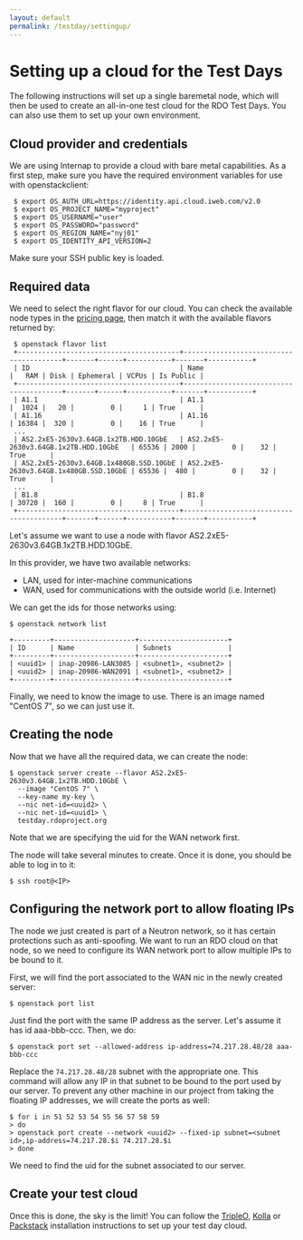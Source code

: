```yaml
---
layout: default
permalink: /testday/settingup/ 
---
```


# Setting up a cloud for the Test Days

The following instructions will set up a single baremetal node, which will then be used to create an all-in-one test cloud for the RDO Test Days. You can also use them to set up your own environment.

## Cloud provider and credentials

We are using Internap to provide a cloud with bare metal capabilities. As a first step, make sure you have the required environment variables for use with openstackclient:

 ```
  $ export OS_AUTH_URL=https://identity.api.cloud.iweb.com/v2.0
  $ export OS_PROJECT_NAME="myproject"
  $ export OS_USERNAME="user"
  $ export OS_PASSWORD="password"
  $ export OS_REGION_NAME="nyj01"
  $ export OS_IDENTITY_API_VERSION=2
 ```
 
Make sure your SSH public key is loaded.

## Required data

We need to select the right flavor for our cloud. You can check the available node types in the [pricing page](https://www.inap.com/cloud/bare-metal/bare-metal-pricing/), then match it with the available flavors returned by:

 ```
  $ openstack flavor list
  +----------------------------------------+----------------------------------------+-------+------+-----------+-------+-----------+
  | ID                                     | Name                                   |   RAM | Disk | Ephemeral | VCPUs | Is Public |
  +----------------------------------------+----------------------------------------+-------+------+-----------+-------+-----------+
  | A1.1                                   | A1.1                                   |  1024 |   20 |         0 |     1 | True      |
  | A1.16                                  | A1.16                                  | 16384 |  320 |         0 |    16 | True      |
  ...
  | AS2.2xE5-2630v3.64GB.1x2TB.HDD.10GbE   | AS2.2xE5-2630v3.64GB.1x2TB.HDD.10GbE   | 65536 | 2000 |         0 |    32 | True      |
  | AS2.2xE5-2630v3.64GB.1x480GB.SSD.10GbE | AS2.2xE5-2630v3.64GB.1x480GB.SSD.10GbE | 65536 |  480 |         0 |    32 | True      |
  ...
  | B1.8                                   | B1.8                                   | 30720 |  160 |         0 |     8 | True      |
  +----------------------------------------+----------------------------------------+-------+------+-----------+-------+-----------+
 ```
 
Let's assume we want to use a node with flavor AS2.2xE5-2630v3.64GB.1x2TB.HDD.10GbE.

In this provider, we have two available networks:

* LAN, used for inter-machine communications
* WAN, used for communications with the outside world (i.e. Internet)

We can get the ids for those networks using:
  ```
  $ openstack network list

  +---------+--------------------+----------------------+
  | ID      | Name               | Subnets              |
  +---------+--------------------+----------------------+
  | <uuid1> | inap-20986-LAN3085 | <subnet1>, <subnet2> |
  | <uuid2> | inap-20986-WAN2091 | <subnet1>, <subnet2> |
  +---------+--------------------+----------------------+
  ```
Finally, we need to know the image to use. There is an image named "CentOS 7", so we can just use it.

## Creating the node

Now that we have all the required data, we can create the node:
  ```
  $ openstack server create --flavor AS2.2xE5-2630v3.64GB.1x2TB.HDD.10GbE \
    --image "CentOS 7" \
    --key-name my-key \
    --nic net-id=<uuid2> \ 
    --nic net-id=<uuid1> \ 
    testday.rdoproject.org
  ```
Note that we are specifying the uid for the WAN network first.

The node will take several minutes to create. Once it is done, you should be able to log in to it:
  ```
  $ ssh root@<IP>
  ```
## Configuring the network port to allow floating IPs

The node we just created is part of a Neutron network, so it has certain protections such as anti-spoofing. We want to run an
RDO cloud on that node, so we need to configure its WAN network port to allow multiple IPs to be bound to it.

First, we will find the port associated to the WAN nic in the newly created server:
  ```
  $ openstack port list
  ```
Just find the port with the same IP address as the server. Let's assume it has id aaa-bbb-ccc. Then, we do:
  ```
  $ openstack port set --allowed-address ip-address=74.217.28.48/28 aaa-bbb-ccc
  ```
Replace the `74.217.28.48/28` subnet with the appropriate one. This command will allow any IP in that subnet
to be bound to the port used by our server. To prevent any other machine in our project from taking the floating
IP addresses, we will create the ports as well:
  ```
  $ for i in 51 52 53 54 55 56 57 58 59
  > do
  > openstack port create --network <uuid2> --fixed-ip subnet=<subnet id>,ip-address=74.217.28.$i 74.217.28.$i
  > done
  ```
We need to find the uid for the subnet associated to our server.

## Create your test cloud

Once this is done, the sky is the limit! You can follow the [TripleO](http://tripleo.org/), [Kolla](https://docs.openstack.org/kolla-ansible/latest/user/index.html) or [Packstack](/install/packstack) installation instructions to set up your test day cloud.
